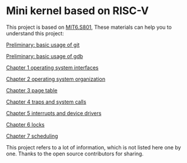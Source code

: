 # Mini kernel based on RISC-V

This project is based on [MIT6.S801](https://pdos.csail.mit.edu/6.S081/2020/index.html), These materials can help you to understand this project:

[Preliminary: basic usage of git](./docs/intro_use_of_git.md)

[Preliminary: basic usage of gdb](./docs/intro_use_of_gdb.md)

[Chapter 1 operating system interfaces](./docs/1_operatring_system_interfaces.md)

[Chapter 2 operating system organization](./docs/2_operating_system_organization.md)

[Chapter 3 page table](./docs/3_page_table.md)

[Chapter 4 traps and system calls](./docs/4_traps_and_system_calls.md)

[Chapter 5 interrupts and device drivers](./docs/5_interrupts_and_device_drivers.md)

[Chapter 6 locks](./docs/6_locking.md)

[Chapter 7 scheduling](./docs/7_scheduling.md)

This project refers to a lot of information, which is not listed here one by one. Thanks to the open source contributors for sharing.